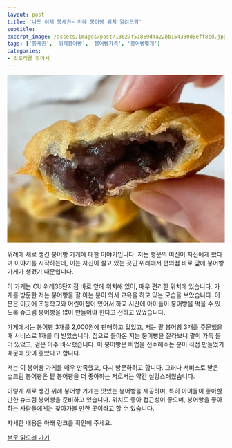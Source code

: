 ```yaml
---
layout: post
title: '나도 이제 붕세권~ 위례 붕어빵 위치 알려드림'
subtitle: 
excerpt_image: /assets/images/post/13627f51859d4a22bb154380d8eff8cd.jpg
tags: ['붕세권', '위례붕어빵', '붕어빵가격', '붕어빵몇개']
categories: 
- 맛도리를 찾아서
---
```


![메인 이미지](/assets/images/post/13627f51859d4a22bb154380d8eff8cd.jpg)

위례에 새로 생긴 붕어빵 가게에 대한 이야기입니다. 저는 행운의 여신이 자신에게 왔다며 이야기를 시작하는데, 이는 자신이 살고 있는 곳인 위례에서 편의점 바로 앞에 붕어빵 가게가 생겼기 때문입니다. 

이 가게는 CU 위례36단지점 바로 앞에 위치해 있어, 매우 편리한 위치에 있습니다. 가게를 방문한 저는 붕어빵을 잘 아는 분이 와서 교육을 하고 있는 모습을 보았습니다. 이 분은 이곳에 초등학교와 어린이집이 있어서 하교 시간에 아이들이 붕어빵을 먹을 수 있도록 슈크림 붕어빵을 많이 만들어야 한다고 전하고 있었습니다. 

가게에서는 붕어빵 3개를 2,000원에 판매하고 있었고, 저는 팥 붕어빵 3개를 주문했을 때 서비스로 1개를 더 받았습니다. 집으로 돌아온 저는 붕어빵을 잘라보니 팥이 가득 들어 있었고, 겉은 아주 바삭했습니다. 이 붕어빵은 비법을 전수해주는 분이 직접 만들었기 때문에 맛이 좋았다고 합니다. 

저는 이 붕어빵 가게를 매우 만족했고, 다시 방문하려고 합니다. 그러나 서비스로 받은 슈크림 붕어빵은 팥 붕어빵을 더 좋아하는 저로서는 약간 실망스러웠습니다. 

이렇게 새로 생긴 위례 붕어빵 가게는 맛있는 붕어빵을 제공하며, 특히 아이들이 좋아할 만한 슈크림 붕어빵을 준비하고 있습니다. 위치도 좋아 접근성이 좋으며, 붕어빵을 좋아하는 사람들에게는 찾아가볼 만한 곳이라고 할 수 있습니다. 

자세한 내용은 아래 링크를 확인해 주세요.

[본문 읽으러 가기](https://m.blog.naver.com/ham_eaten_jellybear/223278549853)
